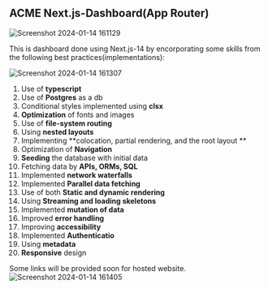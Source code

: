 ## ACME Next.js-Dashboard(App Router)

![Screenshot 2024-01-14 161129](https://github.com/Elissa-DI/NEXTJS-DASHBOARD/assets/122690968/03e1e854-a04d-47ed-9c05-3175c8b5c876)

This is dashboard done using Next.js-14 by encorporating some skills from the following best practices(implementations):

![Screenshot 2024-01-14 161307](https://github.com/Elissa-DI/NEXTJS-DASHBOARD/assets/122690968/5832b7fc-6486-4225-98d5-a74ca5a2a5d3)

1. Use of **typescript**
2. Use of **Postgres** as a db
3. Conditional styles implemented using **clsx**
4. **Optimization** of fonts and images
5. Use of **file-system routing**
6. Using **nested layouts**
7. Implementing **colocation, partial rendering, and the root layout **
8. Optimization of **Navigation**
9. **Seeding** the database with initial data
10. Fetching data by **APIs, ORMs, SQL**
11. Implemented **network waterfalls**
12. Implemented **Parallel data fetching**
13. Use of both **Static and dynamic rendering**
14. Using **Streaming and loading skeletons**
15. Implemented **mutation of data**
16. Improved **error handling**
17. Improving **accessibility**
18. Implemented **Authenticatio**
19. Using **metadata**
20. **Responsive** design

Some links will be provided soon for hosted website.
    ![Screenshot 2024-01-14 161405](https://github.com/Elissa-DI/NEXTJS-DASHBOARD/assets/122690968/6a950aa5-2c73-40b9-9edb-9eb595de7532)


